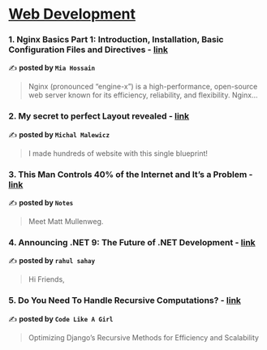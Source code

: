 
<h1><a href=https://medium.com/tag/web-development/recommended target="_blank" rel="noopener noreferrer">Web Development</a></h1>
<h3>1. Nginx Basics Part 1: Introduction, Installation, Basic Configuration Files and Directives - <a href="https://medium.com/@miahossain8888/nginx-basics-part-1-introduction-installation-basic-configuration-files-and-directives-4335ec3550ef" target="_blank" rel="noopener noreferrer">link</a></h3>

✍️ **posted by `Mia Hossain`**

<blockquote>Nginx (pronounced “engine-x”) is a high-performance, open-source web server known for its efficiency, reliability, and flexibility. Nginx…</blockquote>

<h3>2. My secret to perfect Layout revealed - <a href="https://medium.com/@michalmalewicz/my-secret-to-perfect-layout-revealed-33183f25e49c" target="_blank" rel="noopener noreferrer">link</a></h3>

✍️ **posted by `Michal Malewicz`**

<blockquote>I made hundreds of website with this single blueprint!</blockquote>

<h3>3. This Man Controls 40% of the Internet and It’s a Problem - <a href="https://medium.com/notes-and-theories/this-man-controls-40-of-the-internet-and-its-a-problem-1b37a66e6185" target="_blank" rel="noopener noreferrer">link</a></h3>

✍️ **posted by `Notes`**

<blockquote>Meet Matt Mullenweg.</blockquote>

<h3>4. Announcing .NET 9: The Future of .NET Development - <a href="https://medium.com/@rahulsahay19/announcing-net-9-the-future-of-net-development-31d9ce892d1e" target="_blank" rel="noopener noreferrer">link</a></h3>

✍️ **posted by `rahul sahay`**

<blockquote>Hi Friends,</blockquote>

<h3>5. Do You Need To Handle Recursive Computations? - <a href="https://medium.com/code-like-a-girl/do-you-need-to-handle-recursive-computations-fb3bb5f5e633" target="_blank" rel="noopener noreferrer">link</a></h3>

✍️ **posted by `Code Like A Girl`**

<blockquote>Optimizing Django’s Recursive Methods for Efficiency and Scalability</blockquote>

